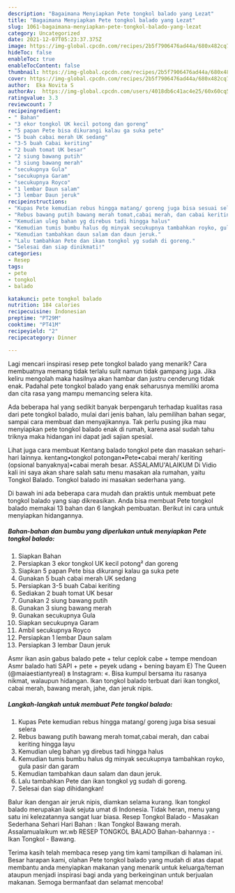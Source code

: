 ```yaml
---
description: "Bagaimana Menyiapkan Pete tongkol balado yang Lezat"
title: "Bagaimana Menyiapkan Pete tongkol balado yang Lezat"
slug: 1061-bagaimana-menyiapkan-pete-tongkol-balado-yang-lezat
category: Uncategorized
date: 2021-12-07T05:23:37.375Z
image: https://img-global.cpcdn.com/recipes/2b5f7906476ad44a/680x482cq70/pete-tongkol-balado-foto-resep-utama.jpg
hideToc: false
enableToc: true
enableTocContent: false
thumbnail: https://img-global.cpcdn.com/recipes/2b5f7906476ad44a/680x482cq70/pete-tongkol-balado-foto-resep-utama.jpg
cover: https://img-global.cpcdn.com/recipes/2b5f7906476ad44a/680x482cq70/pete-tongkol-balado-foto-resep-utama.jpg
author:  Eka Novita S
authorAv:  https://img-global.cpcdn.com/users/4018db6c41ac4e25/60x60cq50/avatar.jpg
ratingvalue: 3.3
reviewcount: 7
recipeingredient:
- " Bahan"
- "3 ekor tongkol UK kecil potong dan goreng"
- "5 papan Pete bisa dikurangi kalau ga suka pete"
- "5 buah cabai merah UK sedang"
- "3-5 buah Cabai keriting"
- "2 buah tomat UK besar"
- "2 siung bawang putih"
- "3 siung bawang merah"
- "secukupnya Gula"
- "secukupnya Garam"
- "secukupnya Royco"
- "1 lembar Daun salam"
- "3 lembar Daun jeruk"
recipeinstructions:
- "Kupas Pete kemudian rebus hingga matang/ goreng juga bisa sesuai selera"
- "Rebus bawang putih bawang merah tomat,cabai merah, dan cabai keriting hingga layu"
- "Kemudian uleg bahan yg direbus tadi hingga halus"
- "Kemudian tumis bumbu halus dg minyak secukupnya tambahkan royko, gula pasir dan garam"
- "Kemudian tambahkan daun salam dan daun jeruk."
- "Lalu tambahkan Pete dan ikan tongkol yg sudah di goreng."
- "Selesai dan siap dinikmati!"
categories:
- Resep
tags:
- pete
- tongkol
- balado

katakunci: pete tongkol balado 
nutrition: 184 calories
recipecuisine: Indonesian
preptime: "PT29M"
cooktime: "PT41M"
recipeyield: "2"
recipecategory: Dinner

---
```



Lagi mencari inspirasi resep pete tongkol balado yang menarik? Cara membuatnya memang tidak terlalu sulit namun tidak gampang juga. Jika keliru mengolah maka hasilnya akan hambar dan justru cenderung tidak enak. Padahal pete tongkol balado yang enak seharusnya memiliki aroma dan cita rasa yang mampu memancing selera kita.


Ada beberapa hal yang sedikit banyak berpengaruh terhadap kualitas rasa dari pete tongkol balado, mulai dari jenis bahan, lalu pemilihan bahan segar, sampai cara membuat dan menyajikannya. Tak perlu pusing jika mau menyiapkan pete tongkol balado enak di rumah, karena asal sudah tahu triknya maka hidangan ini dapat jadi sajian spesial.

Lihat juga cara membuat Kentang balado tongkol pete dan masakan sehari-hari lainnya. kentang•tongkol potongan•Pete•cabai merah/ keriting (opsional banyaknya)•cabai merah besar. ASSALAMU&#39;ALAIKUM Di Vidio kali ini saya akan share salah satu menu masakan ala rumahan, yaitu Tongkol Balado. Tongkol balado ini masakan sederhana yang.


Di bawah ini ada beberapa cara mudah dan praktis untuk membuat pete tongkol balado yang siap dikreasikan. Anda bisa membuat Pete tongkol balado memakai 13 bahan dan 6 langkah pembuatan. Berikut ini cara untuk menyiapkan hidangannya.

<!--inarticleads1-->

##### Bahan-bahan dan bumbu yang diperlukan untuk menyiapkan Pete tongkol balado:

1. Siapkan  Bahan
1. Persiapkan 3 ekor tongkol UK kecil potong² dan goreng
1. Siapkan 5 papan Pete bisa dikurangi kalau ga suka pete
1. Gunakan 5 buah cabai merah UK sedang
1. Persiapkan 3-5 buah Cabai keriting
1. Sediakan 2 buah tomat UK besar
1. Gunakan 2 siung bawang putih
1. Gunakan 3 siung bawang merah
1. Gunakan secukupnya Gula
1. Siapkan secukupnya Garam
1. Ambil secukupnya Royco
1. Persiapkan 1 lembar Daun salam
1. Persiapkan 3 lembar Daun jeruk


Asmr ikan asin gabus balado pete + telur ceplok cabe + tempe mendoan Asmr balado hati SAPI + pete + peyek udang + bening bayam E) The Queen (@maiaestiantyreal) в Instagram: «. Bisa kumpul bersama itu rasanya nikmat, walaupun hidangan. Ikan tongkol balado terbuat dari ikan tongkol, cabai merah, bawang merah, jahe, dan jeruk nipis. 

<!--inarticleads2-->

##### Langkah-langkah untuk membuat Pete tongkol balado:

1. Kupas Pete kemudian rebus hingga matang/ goreng juga bisa sesuai selera
1. Rebus bawang putih bawang merah tomat,cabai merah, dan cabai keriting hingga layu
1. Kemudian uleg bahan yg direbus tadi hingga halus
1. Kemudian tumis bumbu halus dg minyak secukupnya tambahkan royko, gula pasir dan garam
1. Kemudian tambahkan daun salam dan daun jeruk.
1. Lalu tambahkan Pete dan ikan tongkol yg sudah di goreng.
1. Selesai dan siap dihidangkan!

Balur ikan dengan air jeruk nipis, diamkan selama kurang. Ikan tongkol balado merupakan lauk sejuta umat di Indonesia. Tidak heran, menu yang satu ini kelezatannya sangat luar biasa. Resep Tongkol Balado - Masakan Sederhana Sehari Hari Bahan : Ikan Tongkol Bawang merah. Assalamualaikum wr.wb RESEP TONGKOL BALADO Bahan-bahannya : - Ikan Tongkol - Bawang. 

Terima kasih telah membaca resep yang tim kami tampilkan di halaman ini. Besar harapan kami, olahan Pete tongkol balado yang mudah di atas dapat membantu anda menyiapkan makanan yang menarik untuk keluarga/teman ataupun menjadi inspirasi bagi anda yang berkeinginan untuk berjualan makanan. Semoga bermanfaat dan selamat mencoba!
